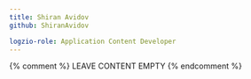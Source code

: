 ```yaml
---
title: Shiran Avidov
github: ShiranAvidov

logzio-role: Application Content Developer
---
```


{% comment %} LEAVE CONTENT EMPTY {% endcomment %}